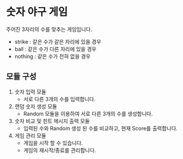 # 숫자 야구 게임

주어진 3자리의 수를 맞추는 게임입니다.

- strike : 같은 수가 같은 자리에 있을 경우
- ball : 같은 수가 다른 자리에 있을 경우
- nothing : 같은 수가 전혀 없을 경우

## 모듈 구성

1. 숫자 입력 모듈
    - 서로 다른 3개의 수를 입력합니다.
2. 랜덤 숫자 생성 모듈
    - Random 모듈을 이용하여 서로 다른 3개의 수를 생성합니다.
3. 숫자 비교 및 힌트 메시지 출력 모듈
    - 입력된 수와 Random 생성 된 수를 비교하고, 현재 Score를 출력합니다.
4. 게임 관리 모듈
    - 게임을 시작 할 수 있습니다.
    - 게임의 재시작/종료를 관리합니다.
